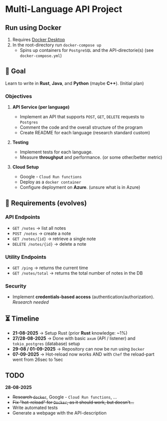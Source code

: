 # Multi-Language API Project

## Run using Docker
1. Requires [Docker Desktop](https://www.docker.com/products/docker-desktop/)
2. In the root-directory run `docker-compose up`
   * Spins up containers for `PostgreSQL` and the API-directorie(s) (see `docker-compose.yml`)

## 🎯 Goal
Learn to write in **Rust**, **Java**, and **Python** (maybe **C++**).  (Initial plan)

### Objectives
1. **API Service (per language)**
   - Implement an API that supports `POST`, `GET`, `DELETE` requests to `Postgres`
   - Comment the code and the overall structure of the program
   - Create README for each language (research standard custom)

2. **Testing**
   - Implement tests for each language.
   - Measure **throughput** and performance. (or some other/better metric)

3. **Cloud Setup**
   - Google - `Cloud Run functions`
   - Deploy as a `docker container`
   - Configure deployment on **Azure**. (unsure what is in Azure)



## 📌 Requirements (evolves)

### API Endpoints
- `GET /notes` → list all notes
- `POST /notes` → create a note
- `GET /notes/{id}` → retrieve a single note
- `DELETE /notes/{id}` → delete a note

### Utility Endpoints
- `GET /ping` → returns the current time  
- `GET /notes/total` → returns the total number of notes in the DB  

### Security
- Implement **credentials-based access** (authentication/authorization). _Research needed_


## ⏳ Timeline
- **21-08-2025** → Setup Rust (prior **Rust** knowledge: ~1%)
- **27/28-08-2025** → Done with basic `axum` (API / listener) and `tokio_postgres` (database) setup
- **29-08 / 01-09-2025** → Repository can now be run using `Docker`
- **07-09-2025** → Hot-reload now works AND with `Chef` the reload-part went from 26sec to 1sec


## TODO
**28-08-2025**

<!-- Easy🟢, Medium🟡, Hard🔴 -->
- ~~Research `docker`~~, Google - `Cloud Run functions`, ...
- ~~Fix "hot-reload" for `Docker`, as it should work, but doesn't...~~
- Write automated tests
- Generate a webpage with the API-description
<!-- ~~ abc ~~ -->

